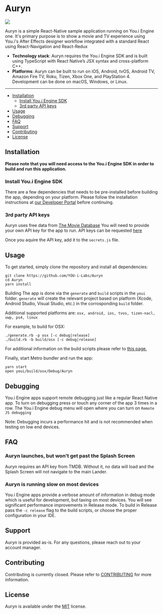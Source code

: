 # Auryn
![](https://raw.githubusercontent.com/YOU-i-Labs/Auryn/develop/Auryn.png)

Auryn is a simple React-Native sample application running on You.i Engine one.
It's primary purpose is to show a movie and TV experience using You.i's After
Effects designer workflow integrated with a standard React using
React-Navigation and React-Redux

  - **Technology stack**: Auryn requires the You.i Engine SDK and is built
    using TypeScript with React Native’s JSX syntax and cross-platform C++.
  - **Platforms**: Auryn can be built to run on iOS, Android, tvOS, Android
    TV, Amazon Fire TV, Roku, Tizen, Xbox One, and PlayStation 4. Development
    can be done on macOS, Windows, or Linux.

---
  * [Installation](#installation)
    + [Install You.i Engine SDK](#install-youi-engine-sdk)
    + [3rd party API keys](#3rd-party-api-keys)
  * [Usage](#usage)
  * [Debugging](#debugging)
  * [FAQ](#faq)
  * [Support](#support)
  * [Contributing](#contributing)
  * [License](#license)

## Installation

**Please note that you will need access to the You.i Engine SDK in order to
build and run this application.**

### Install You.i Engine SDK
There are a few dependencies that needs to be pre-installed before building the
app, depending on your platform. Please follow the installation instructions at
[our Developer
Portal](https://developer.youi.tv/5.1/Content/InstallationCommon/H1IntroToInstallSection.htm)
before continuing.

### 3rd party API keys
Auryn uses free data from [The Movie Database](https://www.themoviedb.org/)
You will need to provide your own API key for the app to run. API keys can be
requested [here](https://developers.themoviedb.org/3/getting-started/introduction)

Once you aquire the API key, add it to the `secrets.js` file.

## Usage

To get started, simply clone the repository and install all dependencies:
```shell
git clone https://github.com/YOU-i-Labs/Auryn
cd Auryn
yarn install
```

Building The app is done via the `generate` and `build` scripts in the `youi`
folder. `generate` will create the relevant project based on platform (Xcode,
Android Studio, Visual Studio, etc.) in the corrosponding `build` folder.

Additional supported platforms are: `osx, android, ios, tvos, tizen-nacl, uwp,
ps4, linux`

For example, to build for OSX:
```shell
./generate.rb -p osx [-c debug|release]
./build.rb -b build/osx [-c debug|release]
```
For additional information on the build scripts please refer to [this
page.](https://developer.youi.tv/5.1/Content/RN_BuildingAppsTopics/H2RNBuildProc.htm)

Finally, start Metro bundler and run the app:
```shell
yarn start
open youi/build/osx/Debug/Auryn
```

## Debugging

You.i Engine apps support remote debugging just like a regular React Native
app. To turn on debugging press or touch any corner of the app 3 times in a
row. The You.i Engine debug menu will open where you can turn on
`Remote JS debugging`

Note: Debugging incurs a performance hit and is not recommended when testing on
low end devices.

## FAQ

### Auryn launches, but won't get past the Splash Screen
Auryn requires an API key from TMDB. Without it, no data will load and the
Splash Screen will not navigate to the main Lander.

### Auryn is running slow on most devices
You.i Engine apps provide a verbose amount of information in debug mode which
is useful for development, but taxing on most devices. You will see significant
performance improvements in Release mode. To build in Release pass the `-c
release` flag to the build scripts, or choose the proper configuration in your
IDE.

## Support

Auryn is provided as-is. For any questions, please reach out to your account
manager.

## Contributing

Contributing is currently closed. Please refer to
[CONTRIBUTING](CONTRIBUTING.md) for more information.

## License

Auryn is available under the [MIT](LICENSE) license.

